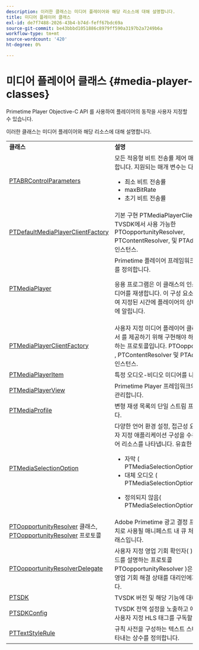 ```yaml
---
description: 이러한 클래스는 미디어 플레이어와 해당 리소스에 대해 설명합니다.
title: 미디어 플레이어 클래스
exl-id: de7f7488-2026-43b4-b74d-feff67bdc69a
source-git-commit: be43bbbd1051886c8979ff590a3197b2a7249b6a
workflow-type: tm+mt
source-wordcount: '420'
ht-degree: 0%

---
```


# 미디어 플레이어 클래스 {#media-player-classes}

Primetime Player Objective-C API 를 사용하여 플레이어의 동작을 사용자 지정할 수 있습니다.

이러한 클래스는 미디어 플레이어와 해당 리소스에 대해 설명합니다.

<table frame="all" colsep="1" rowsep="1" id="table_bm2_wl2_2m"> 
 <tbody> 
  <tr rowsep="1"> 
   <td colname="1"><b>클래스</b> </td> 
   <td colname="2"><b>설명</b> </td> 
  </tr> 
  <tr rowsep="1"> 
   <td colname="1"><span class="codeph"><a href="https://help.adobe.com/en_US/primetime/api/psdk/appledoc/Classes/PTABRControlParameters.html" format="html" scope="external"> PTABRControlParameters</a></span> </td> 
   <td colname="2">모든 적응형 비트 전송률 제어 매개 변수를 캡슐화합니다. 지원되는 매개 변수는 다음과 같습니다. 
    <ul id="ul_pnh_hm2_2m"> 
     <li id="li_46572FE1EB514AFF8C9F731E44DAF30B"><span class="codeph"> 최소 비트 전송률</span> </li> 
     <li id="li_A10C75C9A5234241A5B84A4139F4D143"><span class="codeph"> maxBitRate</span> </li> 
     <li id="li_4E77E367A2E848D2B3E1A9C52209A7B2"><span class="codeph"> 초기 비트 전송률</span> </li> 
    </ul> </td> 
  </tr> 
  <tr rowsep="1"> 
   <td colname="1"><span class="codeph"><a href="https://help.adobe.com/en_US/primetime/api/psdk/appledoc/Classes/PTDefaultMediaPlayerClientFactory.html" format="html" scope="external"> PTDefaultMediaPlayerClientFactory</a></span> </td> 
   <td colname="2"> 기본 구현 <span class="codeph"> PTMediaPlayerClientFactory</span> TVSDK에서 사용 가능한 <span class="codeph"> PTOopportunityResolver</span>, <span class="codeph"> PTContentResolver</span>, 및 <span class="codeph"> PTAdPolicySelector</span> 인스턴스. </td> 
  </tr> 
  <tr rowsep="1"> 
   <td colname="1"><span class="codeph"><a href="https://help.adobe.com/en_US/primetime/api/psdk/appledoc/Classes/PTMediaPlayer.html" format="html" scope="external"> PTMediaPlayer</a></span> </td> 
   <td colname="2">Primetime 플레이어 프레임워크의 루트 구성 요소를 정의합니다. <p>응용 프로그램은 이 클래스의 인스턴스를 만들어 미디어를 재생합니다. 이 구성 요소는 알림을 발송하여 지정된 시간에 플레이어의 상태를 애플리케이션에 알립니다. </p> </td> 
  </tr> 
  <tr rowsep="1"> 
   <td colname="1"><span class="codeph"><a href="https://help.adobe.com/en_US/primetime/api/psdk/appledoc/Protocols/PTMediaPlayerClientFactory.html" format="html" scope="external"> PTMediaPlayerClientFactory</a></span> </td> 
   <td colname="2"> 사용자 지정 미디어 플레이어 클라이언트 팩토리에서 를 제공하기 위해 구현해야 하는 메서드를 설명하는 프로토콜입니다. <span class="codeph"> PTOopportunityResolver</span> , <span class="codeph"> PTContentResolver</span> 및 <span class="codeph"> PTAdPolicySelector</span> 인스턴스. </td> 
  </tr> 
  <tr rowsep="1"> 
   <td colname="1"><span class="codeph"><a href="https://help.adobe.com/en_US/primetime/api/psdk/appledoc/Classes/PTMediaPlayerItem.html" format="html" scope="external"> PTMediaPlayerItem</a></span> </td> 
   <td colname="2"> 특정 오디오-비디오 미디어를 나타냅니다. </td> 
  </tr> 
  <tr rowsep="1"> 
   <td colname="1"><span class="codeph"><a href="https://help.adobe.com/en_US/primetime/api/psdk/appledoc/Classes/PTMediaPlayerView.html" format="html" scope="external"> PTMediaPlayerView</a></span> </td> 
   <td colname="2"> Primetime Player 프레임워크의 보기 구성 요소를 관리합니다. </td> 
  </tr> 
  <tr rowsep="1"> 
   <td colname="1"><span class="codeph"><a href="https://help.adobe.com/en_US/primetime/api/psdk/appledoc/Classes/PTMediaProfile.html" format="html" scope="external"> PTMediaProfile</a></span> </td> 
   <td colname="2"> 변형 재생 목록의 단일 스트림 프로필을 나타냅니다. </td> 
  </tr> 
  <tr rowsep="1"> 
   <td colname="1"><span class="codeph"><a href="https://help.adobe.com/en_US/primetime/api/psdk/appledoc/Classes/PTMediaSelectionOption.html" format="html" scope="external"> PTMediaSelectionOption</a></span> </td> 
   <td colname="2">다양한 언어 환경 설정, 접근성 요구 사항 또는 사용자 지정 애플리케이션 구성을 수용하는 시청각 미디어 리소스를 나타냅니다. 유효한 옵션 유형: 
    <ul id="ul_p2q_gn2_2m"> 
     <li id="li_46BE5AE49732481FB6D336FFF896E5AD">자막 (<span class="codeph"> PTMediaSelectionOptionTypeSubtitle</span>) </li> 
     <li id="li_6CEADCA12D4A48B7AE4A539985F32119">대체 오디오 (<span class="codeph"> PTMediaSelectionOptionTypeAudio</span>) </li> 
     <li id="li_248D3D997F8A4B6E9B48869F84060D1F"> <p>정의되지 않음(<span class="codeph"> PTMediaSelectionOptionTypeUndefined</span>) </p> </li> 
    </ul> </td> 
  </tr> 
  <tr rowsep="1"> 
   <td colname="1"><span class="codeph"><a href="https://help.adobe.com/en_US/primetime/api/psdk/appledoc/Classes/PTOpportunityResolver.html" format="html" scope="external"> PTOopportunityResolver</a> </span> 클래스, <span class="codeph"><a href="https://help.adobe.com/en_US/primetime/api/psdk/appledoc/Protocols/PTOpportunityResolver.html" format="html" scope="external"> PTOopportunityResolver</a> 프로토콜</span> </td> 
   <td colname="2"> Adobe Primetime 광고 결정 프로세스에 대한 배치로 사용될 매니페스트 내 큐 처리에 사용되는 클래스입니다. </td> 
  </tr> 
  <tr rowsep="1"> 
   <td colname="1"><span class="codeph"><a href="https://help.adobe.com/en_US/primetime/api/psdk/appledoc/Protocols/PTOpportunityResolverDelegate.html" format="html" scope="external"> PTOopportunityResolverDelegate</a></span> </td> 
   <td colname="2"> 사용자 지정 영업 기회 확인자( )가 수행하는 메서드를 설명하는 프로토콜 <span class="codeph"> PTOopportunityResolver</span> )은(는) 를 사용하여 영업 기회 해결 상태를 대리인에게 전달해야 합니다. </td> 
  </tr> 
  <tr rowsep="1"> 
   <td colname="1"><span class="codeph"><a href="https://help.adobe.com/en_US/primetime/api/psdk/appledoc/Classes/PTSDK.html" format="html" scope="external"> PTSDK</a></span> </td> 
   <td colname="2"> TVSDK 버전 및 해당 기능에 대해 설명합니다. </td> 
  </tr> 
  <tr rowsep="1"> 
   <td colname="1"><span class="codeph"><a href="https://help.adobe.com/en_US/primetime/api/psdk/appledoc/Classes/PTSDKConfig.html" format="html" scope="external"> PTSDKConfig</a></span> </td> 
   <td colname="2"> TVSDK 전역 설정을 노출하고 애플리케이션에서 사용자 지정 HLS 태그를 구독할 수 있도록 합니다. </td> 
  </tr> 
  <tr rowsep="1"> 
   <td colname="1"><span class="codeph"><a href="https://help.adobe.com/en_US/primetime/api/psdk/appledoc/Classes/PTTextStyleRule.html" format="html" scope="external"> PTTextStyleRule</a></span> </td> 
   <td colname="2"> 규칙 사전을 구성하는 텍스트 스타일 속성 키를 나타내는 상수를 정의합니다. </td> 
  </tr> 
 </tbody> 
</table>
